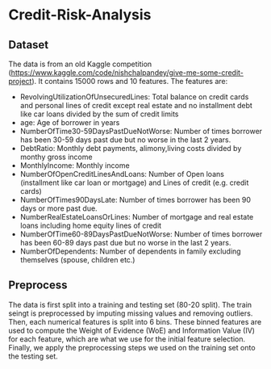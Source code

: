 # Credit-Risk-Analysis

## Dataset
The data is from an old Kaggle competition (https://www.kaggle.com/code/nishchalpandey/give-me-some-credit-project). It contains 15000 rows and 10 features. The features are:
- RevolvingUtilizationOfUnsecuredLines: Total balance on credit cards and personal lines of credit except real estate and no installment debt like car loans divided by the sum of credit limits
- age: Age of borrower in years
- NumberOfTime30-59DaysPastDueNotWorse: Number of times borrower has been 30-59 days past due but no worse in the last 2 years.
- DebtRatio: Monthly debt payments, alimony,living costs divided by monthy gross income
- MonthlyIncome: Monthly income
- NumberOfOpenCreditLinesAndLoans: Number of Open loans (installment like car loan or mortgage) and Lines of credit (e.g. credit cards)
- NumberOfTimes90DaysLate: Number of times borrower has been 90 days or more past due.
- NumberRealEstateLoansOrLines: Number of mortgage and real estate loans including home equity lines of credit
- NumberOfTime60-89DaysPastDueNotWorse: Number of times borrower has been 60-89 days past due but no worse in the last 2 years.
- NumberOfDependents: Number of dependents in family excluding themselves (spouse, children etc.)

## Preprocess
The data is first split into a training and testing set (80-20 split). The train seingt is preprocessed by imputing missing values and removing outliers. Then, each numerical features is split into 6 bins. These binned features are used to compute the Weight of Evidence (WoE) and Information Value (IV) for each feature, which are what we use for the initial feature selection. Finally, we apply the preprocessing steps we used on the training set onto the testing set.

